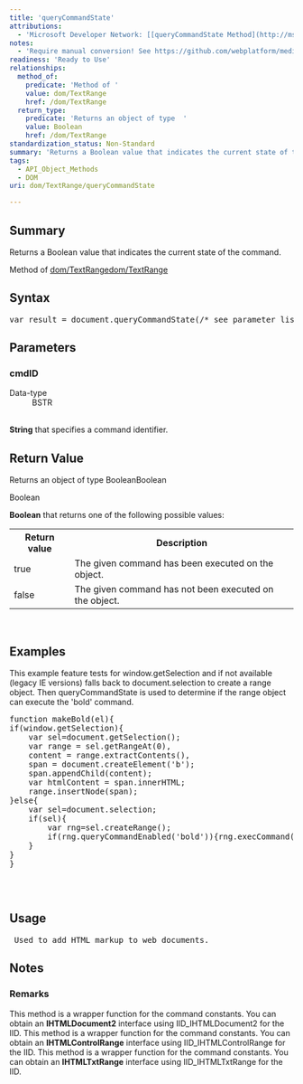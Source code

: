 ```yaml
---
title: 'queryCommandState'
attributions:
  - 'Microsoft Developer Network: [[queryCommandState Method](http://msdn.microsoft.com/en-us/library/ie/ms536679(v=vs.85).aspx) Article]'
notes:
  - 'Require manual conversion! See https://github.com/webplatform/mediawiki-conversion/issues/24'
readiness: 'Ready to Use'
relationships:
  method_of:
    predicate: 'Method of '
    value: dom/TextRange
    href: /dom/TextRange
  return_type:
    predicate: 'Returns an object of type  '
    value: Boolean
    href: /dom/TextRange
standardization_status: Non-Standard
summary: 'Returns a Boolean value that indicates the current state of the command.'
tags:
  - API_Object_Methods
  - DOM
uri: dom/TextRange/queryCommandState

---
```

<p>
</p>
<h2>Summary</h2>
<p>
Returns a Boolean value that indicates the current state of the command.</p><p>Method of <a href="/dom/TextRange">dom/TextRange</a><a href="/dom/TextRange">dom/TextRange</a>
</p>
<h2>Syntax</h2>
<pre class="js">
var result = document.queryCommandState(/* see parameter list */);
</pre>
<h2>Parameters</h2>
<h3>cmdID</h3>
<dl><dt> Data-type</dt>
<dd> BSTR</dd></dl><p><br/><b>String</b> that specifies a command identifier.
</p>
<h2>Return Value</h2>
<p>Returns an object of type  BooleanBoolean
</p><p>Boolean
</p><p><b>Boolean</b> that returns one of the following possible values:
</p>
<table class="wikitable"><tr><th>Return value
</th>
<th>Description
</th></tr><tr><td>true
</td>
<td>The given command has been executed on the object.
</td></tr><tr><td>false
</td>
<td>The given command has not been executed on the object.
</td></tr></table><p> 
</p>
<h2>Examples</h2>
<p>This example feature tests for window.getSelection and if not available (legacy IE versions) falls back to document.selection to create a range object. Then queryCommandState is used to determine if the range object can execute the 'bold' command.
</p>
<div class="example">
<pre class="js">
function makeBold(el){
if(window.getSelection){
	var sel=document.getSelection();
	var range = sel.getRangeAt(0),
  	content = range.extractContents(),
    span = document.createElement('b');
	span.appendChild(content);
	var htmlContent = span.innerHTML;
	range.insertNode(span);
}else{
	var sel=document.selection;
	if(sel){
		var rng=sel.createRange();
		if(rng.queryCommandEnabled('bold')){rng.execCommand('bold',false,null);}
	}	
}
}

</pre>
<p><br/></p>
</div>
<h2>Usage</h2>
<pre> Used to add HTML markup to web documents.
</pre>
<h2>Notes</h2>
<h3>Remarks</h3>
<p>This method is a wrapper function for the command constants. You can obtain an <b>IHTMLDocument2</b> interface using IID_IHTMLDocument2 for the IID.
This method is a wrapper function for the command constants. You can obtain an <b>IHTMLControlRange</b> interface using IID_IHTMLControlRange for the IID.
This method is a wrapper function for the command constants. You can obtain an <b>IHTMLTxtRange</b> interface using IID_IHTMLTxtRange for the IID.
</p>
